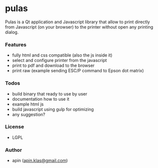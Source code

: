 # pulas

Pulas is a Qt application and Javascript library that allow to print directly from Javascript (on your browser) to the printer without open any printing dialog.

### Features
  -  fully html and css compatible (also the js inside it)
  -  select and configure printer from the javascript
  -  print to pdf and download to the browser
  -  print raw (example sending ESC/P command to Epson dot matrix)

### Todos
  -  build binary that ready to use by user
  -  documentation how to use it
  -  example html js
  -  build javascript using gulp for optimizing
  -  any suggestion?

### License
  -  LGPL

### Author
  -  apin (apin.klas@gmail.com)
